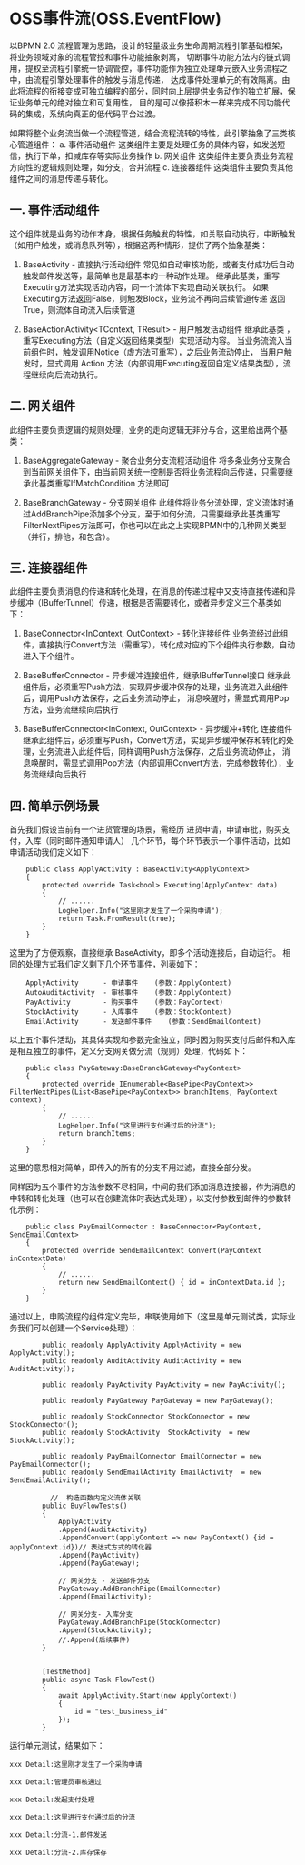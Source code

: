 # OSS事件流(OSS.EventFlow)

以BPMN 2.0 流程管理为思路，设计的轻量级业务生命周期流程引擎基础框架，将业务领域对象的流程管控和事件功能抽象剥离，
切断事件功能方法内的链式调用，提权至流程引擎统一协调管控，事件功能作为独立处理单元嵌入业务流程之中，由流程引擎处理事件的触发与消息传递，
达成事件处理单元的有效隔离。由此将流程的衔接变成可独立编程的部分，同时向上层提供业务动作的独立扩展，保证业务单元的绝对独立和可复用性，
目的是可以像搭积木一样来完成不同功能代码的集成，系统向真正的低代码平台过渡。

如果将整个业务流当做一个流程管道，结合流程流转的特性，此引擎抽象了三类核心管道组件：
    a. 事件活动组件
        这类组件主要是处理任务的具体内容，如发送短信，执行下单，扣减库存等实际业务操作
    b. 网关组件
        这类组件主要负责业务流程方向性的逻辑规则处理，如分支，合并流程
    c. 连接器组件
        这类组件主要负责其他组件之间的消息传递与转化。
        

## 一. 事件活动组件
这个组件就是业务的动作本身，根据任务触发的特性，如关联自动执行，中断触发（如用户触发，或消息队列等），根据这两种情形，提供了两个抽象基类：

1. BaseActivity<TContext> - 直接执行活动组件
    常见如自动审核功能，或者支付成功后自动触发邮件发送等，最简单也是最基本的一种动作处理。 继承此基类，重写Executing方法实现活动内容，同一个流体下实现自动关联执行。
    如果Executing方法返回False，则触发Block，业务流不再向后续管道传递
    返回True，则流体自动流入后续管道

2. BaseActionActivity<TContext, TResult> - 用户触发活动组件
    继承此基类 ，重写Executing方法（自定义返回结果类型）实现活动内容。 当业务流流入当前组件时，触发调用Notice（虚方法可重写），之后业务流动停止，
    当用户触发时，显式调用 Action 方法（内部调用Executing返回自定义结果类型），流程继续向后流动执行。

## 二. 网关组件
此组件主要负责逻辑的规则处理，业务的走向逻辑无非分与合，这里给出两个基类：

1. BaseAggregateGateway<TContext> - 聚合业务分支流程活动组件
    将多条业务分支聚合到当前网关组件下，由当前网关统一控制是否将业务流程向后传递，只需要继承此基类重写IfMatchCondition 方法即可

2. BaseBranchGateway<TContext> - 分支网关组件
    此组件将业务分流处理，定义流体时通过AddBranchPipe添加多个分支，至于如何分流，只需要继承此基类重写FilterNextPipes方法即可，你也可以在此之上实现BPMN中的几种网关类型（并行，排他，和包含）。

## 三. 连接器组件
此组件主要负责消息的传递和转化处理，在消息的传递过程中又支持直接传递和异步缓冲（IBufferTunnel）传递，根据是否需要转化，或者异步定义三个基类如下：

1. BaseConnector<InContext, OutContext> - 转化连接组件
    业务流经过此组件，直接执行Convert方法（需重写），转化成对应的下个组件执行参数，自动进入下个组件。

2. BaseBufferConnector<TContext> - 异步缓冲连接组件，继承IBufferTunnel接口
    继承此组件后，必须重写Push方法，实现异步缓冲保存的处理，业务流进入此组件后，调用Push方法保存，之后业务流动停止，
    消息唤醒时，需显式调用Pop方法，业务流继续向后执行

3. BaseBufferConnector<InContext, OutContext> - 异步缓冲+转化 连接组件
    继承此组件后，必须重写Push，Convert方法，实现异步缓冲保存和转化的处理，业务流进入此组件后，同样调用Push方法保存，之后业务流动停止，
    消息唤醒时，需显式调用Pop方法（内部调用Convert方法，完成参数转化），业务流继续向后执行
        
## 四. 简单示例场景
首先我们假设当前有一个进货管理的场景，需经历  进货申请，申请审批，购买支付，入库（同时邮件通知申请人） 几个环节，每个环节表示一个事件活动，比如申请活动我们定义如下：

``` csharper
    public class ApplyActivity : BaseActivity<ApplyContext>
    {
        protected override Task<bool> Executing(ApplyContext data)
        {
            // ......
            LogHelper.Info("这里刚才发生了一个采购申请"); 
            return Task.FromResult(true);
        }
    }
```
这里为了方便观察，直接继承 BaseActivity，即多个活动连接后，自动运行。 相同的处理方式我们定义剩下几个环节事件，列表如下：
``` csharper
    ApplyActivity      - 申请事件    (参数：ApplyContext)
    AutoAuditActivity  - 审核事件    (参数：ApplyContext)
    PayActivity        - 购买事件    (参数：PayContext)
    StockActivity      - 入库事件    (参数：StockContext)
    EmailActivity      - 发送邮件事件    (参数：SendEmailContext)
```
以上五个事件活动，其具体实现和参数完全独立，同时因为购买支付后邮件和入库是相互独立的事件，定义分支网关做分流（规则）处理，代码如下：

``` csharper
    public class PayGateway:BaseBranchGateway<PayContext>
    {
        protected override IEnumerable<BasePipe<PayContext>> FilterNextPipes(List<BasePipe<PayContext>> branchItems, PayContext context)
        {
            // ......
            LogHelper.Info("这里进行支付通过后的分流");
            return branchItems;
        }
    }
```
这里的意思相对简单，即传入的所有的分支不用过滤，直接全部分发。

同样因为五个事件的方法参数不尽相同，中间的我们添加消息连接器，作为消息的中转和转化处理（也可以在创建流体时表达式处理），以支付参数到邮件的参数转化示例：
``` csharper
    public class PayEmailConnector : BaseConnector<PayContext, SendEmailContext>
    {
        protected override SendEmailContext Convert(PayContext inContextData)
        {
            // ......
            return new SendEmailContext() { id = inContextData.id };
        }
    }
```

通过以上，申购流程的组件定义完毕，串联使用如下（这里是单元测试类，实际业务我们可以创建一个Service处理）：

``` csharper
        public readonly ApplyActivity ApplyActivity = new ApplyActivity();
        public readonly AuditActivity AuditActivity = new AuditActivity();

        public readonly PayActivity PayActivity = new PayActivity();

        public readonly PayGateway PayGateway = new PayGateway();

        public readonly StockConnector StockConnector = new StockConnector();
        public readonly StockActivity  StockActivity  = new StockActivity();

        public readonly PayEmailConnector EmailConnector = new PayEmailConnector();
        public readonly SendEmailActivity EmailActivity  = new SendEmailActivity();

          //  构造函数内定义流体关联
        public BuyFlowTests()
        {
            ApplyActivity
            .Append(AuditActivity)
            .AppendConvert(applyContext => new PayContext() {id = applyContext.id})// 表达式方式的转化器
            .Append(PayActivity)
            .Append(PayGateway);

            // 网关分支 - 发送邮件分支
            PayGateway.AddBranchPipe(EmailConnector)
            .Append(EmailActivity);

            // 网关分支- 入库分支
            PayGateway.AddBranchPipe(StockConnector)
            .Append(StockActivity);
            //.Append(后续事件)
        }


        [TestMethod]
        public async Task FlowTest()
        {
            await ApplyActivity.Start(new ApplyContext()
            {
                id = "test_business_id"
            });
        }
```
运行单元测试，结果如下：

```
xxx Detail:这里刚才发生了一个采购申请

xxx Detail:管理员审核通过

xxx Detail:发起支付处理

xxx Detail:这里进行支付通过后的分流

xxx Detail:分流-1.邮件发送

xxx Detail:分流-2.库存保存

```